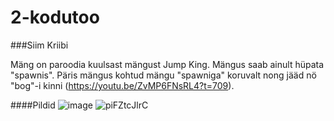 # 2-kodutoo
###Siim Kriibi

Mäng on paroodia kuulsast mängust Jump King. Mängus saab ainult hüpata "spawnis". Päris mängus kohtud mängu "spawniga" koruvalt nong jääd nö "bog"-i kinni (https://youtu.be/ZvMP6FNsRL4?t=709).

####Pildid
![image](https://user-images.githubusercontent.com/90192374/167265831-df431fb8-bbf4-4d82-8a37-06cdc90b31c7.png)
![piFZtcJlrC](https://user-images.githubusercontent.com/90192374/167265869-f67b0355-a1a7-4c65-98eb-ea68894f8e2c.gif)
